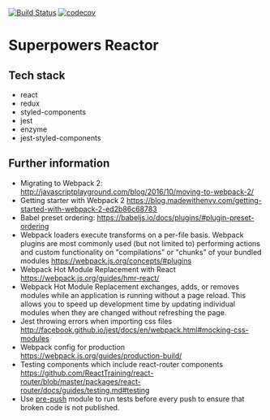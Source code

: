 [![Build Status](https://travis-ci.org/PiotrBerebecki/superpowers-reactor.svg?branch=master)](https://travis-ci.org/PiotrBerebecki/superpowers-reactor)
[![codecov](https://codecov.io/gh/PiotrBerebecki/superpowers-reactor/branch/master/graph/badge.svg)](https://codecov.io/gh/PiotrBerebecki/superpowers-reactor)

# Superpowers Reactor

## Tech stack
- react
- redux
- styled-components
- jest
- enzyme
- jest-styled-components

## Further information

- Migrating to Webpack 2: http://javascriptplayground.com/blog/2016/10/moving-to-webpack-2/
- Getting starter with Webpack 2 https://blog.madewithenvy.com/getting-started-with-webpack-2-ed2b86c68783
- Babel preset ordering: https://babeljs.io/docs/plugins/#plugin-preset-ordering
- Webpack loaders execute transforms on a per-file basis. Webpack plugins are most commonly used (but not limited to) performing actions and custom functionality on "compilations" or "chunks" of your bundled modules https://webpack.js.org/concepts/#plugins
- Webpack Hot Module Replacement with React https://webpack.js.org/guides/hmr-react/
- Webpack Hot Module Replacement exchanges, adds, or removes modules while an application is running without a page reload. This allows you to speed up development time by updating individual modules when they are changed without refreshing the page.
- Jest throwing errors when importing css files http://facebook.github.io/jest/docs/en/webpack.html#mocking-css-modules
- Webpack config for production https://webpack.js.org/guides/production-build/
- Testing components which include react-router components https://github.com/ReactTraining/react-router/blob/master/packages/react-router/docs/guides/testing.md#testing
- Use [pre-push](https://www.npmjs.com/package/pre-push) module to run tests before every push to ensure that broken code is not published.
